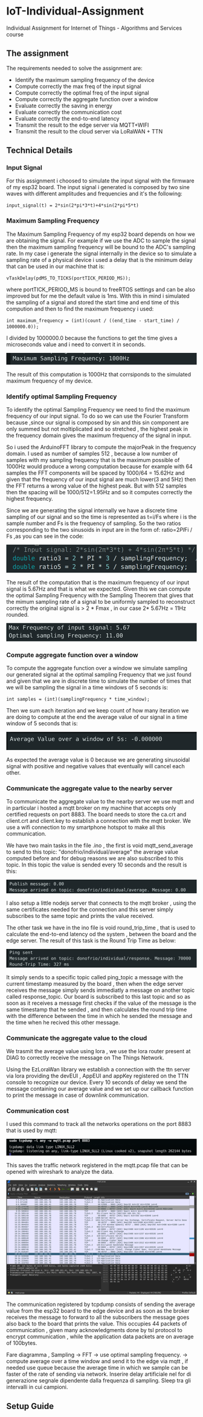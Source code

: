 # IoT-Individual-Assignment

Individual Assignment for Internet of Things - Algorithms and Services course

## The assignment
The requirements needed to solve the assignment are:

- Identify the maximum sampling frequency of the device
- Compute correctly the max freq of the input signal
- Compute correctly the optimal freq of the input signal
- Compute correctly the aggregate function over a window
- Evaluate correctly the saving in energy
- Evaluate correctly the communication cost
- Evaluate correctly the end-to-end latency
- Transmit the result to the edge server via MQTT+WIFI 
- Transmit the result to the cloud server via LoRaWAN + TTN 


## Technical Details

### Input Signal
For this assignment i choosed to simulate the input signal with the firmware of my esp32 board. The input signal i generated is composed by two sine waves with different amplitudes and frequencies and it's the following:
```
input_signal(t) = 2*sin(2*pi*3*t)+4*sin(2*pi*5*t)
```
### Maximum Sampling Frequency
The Maximum Sampling Frequency of my esp32 board depends on how we are obtaining the signal. For example if we use the ADC to sample the signal then the maximum sampling frequency will be bound to the ADC's sampling rate. In my case i generate the signal internally in the device so to simulate a sampling rate of a physical device i used a delay that is the minimum delay that can be used in our machine that is: 

```
vTaskDelay(pdMS_TO_TICKS(portTICK_PERIOD_MS));
```

where portTICK_PERIOD_MS is bound to freeRTOS settings and can be also improved but for me the default value is 1ms. With this in mind i simulated the sampling of a signal and stored the start time and end time of this compution and then to find the maximum frequency i used:

```
int maximum_frequency = (int)(count / ((end_time - start_time) / 1000000.0));
```

I divided by 1000000.0 because the functions to get the time gives a microseconds value and i need to convert it in seconds.

![alt text](images-old/maximumSampl.png)

The result of this computation is 1000Hz that corrsiponds to the simulated maximum frequency of my device.

### Identify optimal Sampling Frequency

To identify the optimal Sampling Frequency we need to find the maximum frequency of our input signal. To do so we can use the Fourier Transform because ,since our signal is composed by sin and this sin component are only summed but not moltiplicated and so stretched , the highest peak in the frequency domain gives the maximum frequency of the signal in input.

So i used the ArduinoFFT library to compute the majorPeak in the frequency domain. I used as number of samples 512 , because a low number of samples with my sampling frequency that is the maximum possible of 1000Hz would produce a wrong computation because for example with 64 samples the FFT components will be spaced by 1000/64 = 15.62Hz and given that the frequency of our input signal are much lower(3 and 5Hz) then the FFT returns a wrong value of the highest peak. But with 512 samples then the spacing will be 1000/512=1.95Hz and so it computes correctly the highest frequency.

Since we are generating the signal internally we have a discrete time sampling of our signal and so the time is represented as t=i/Fs where i is the sample number and Fs is the frequency of sampling. So the two ratios corresponding to the two sinusoids in input are in the form of: ratio=2*PI*Fi / Fs ,as you can see in the code:

![alt text](images-old/ratios.png)

The result of the computation that is the maximum frequency of our input signal is 5.67Hz and that is what we expected. Given this we can compute the optimal Sampling Frequency with the Sampling Theorem that gives that the mimum sampling rate of a signal to be uniformly sampled to reconstruct correctly the original signal is > 2 * Fmax  , in our case 2* 5.67Hz = 11Hz rounded.

![alt text](images-old/optimalFrequency.png)


### Compute aggregate function over a window

To compute the aggregate function over a window we simulate sampling our generated signal at the optimal sampling Frequency that we just found and given that we are in discrete time to simulate the number of times that we will be sampling the signal in a time windows of 5 seconds is:

```
int samples = (int)(samplingFrequency * time_window);
```

Then we sum each iteration and we keep count of how many iteration we are doing to compute at the end the average value of our signal in a time window of 5 seconds that is:

![alt text](images-old/average_value.png)

As expected the average value is 0 because we are generating sinusoidal signal with positive and negative values that eventually will cancel each other.

### Communicate the aggregate value to the nearby server

To communicate the aggregate value to the nearby server we use mqtt and in particular i hosted a mqtt broker on my machine that accepts only certified requests on port 8883. The board needs to store the ca.crt and client.crt and client.key to establish a connection with the mqtt broker. We use a wifi connection to my smartphone hotspot to make all this communication. 

We have two main tasks in the file .ino , the first is void mqtt_send_average to send to this topic: "donofrio/individual/average" the average value computed before and for debug reasons we are also subscribed to this topic. In this topic the value is sended every 10 seconds and the result is this:

![alt text](images-old/send_average.png)

I also setup a little nodejs server that connects to the mqtt broker , using the same certificates needed for the connection and this server simply subscribes to the same topic and prints the value received.

The other task we have in the ino file is void round_trip_time , that is used to calculate the end-to-end latency od the system , between the board and the edge server. The result of this task is the Round Trip Time as below:

![alt text](images-old/rtt.png)

It simply sends to a specific topic called ping_topic a message with the current timestamp measured by the board , then when the edge server receives the message simply sends immediatly a message on another topic called response_topic. Our board is subscribed to this last topic and so as soon as it receives a message first checks if the value of the message is the same timestamp that he sended , and then calculates the round trip time with the difference between the time in which he sended the message and the time when he recived this other message.

### Communicate the aggregate value to the cloud

We trasmit the average value using lora , we use the lora router present at DIAG to correctly receive the message on The Things Network. 

Using the EzLoraWan library we establish a connection with the ttn server via lora providing the devEUI , AppEUI and appKey registered on the TTN console to recognize our device.  Every 10 seconds of delay we send the message containing our average value and we set up our callback function to print the message in case of downlink communication.


### Communication cost

I used this command to track all the networks operations on the port 8883 that is used by mqtt:

![alt text](images-old/tcpdump_command.png)

This saves the traffic network registered in the mqtt.pcap file that can be opened with wireshark to analyze the data.

![alt text](images-old/wireshark.png)

The communication registered by tcpdump consists of sending the average value from the esp32 board to the edge device and as soon as the broker receives the message to forward to all the subscribers the message goes also back to the board that prints the value. This occupies 44 packets of communication , given many acknowledgments done by tsl protocol to encrypt communication , while the application data packets are on average of 100bytes.


Fare diagramma  , Sampling -> FFT -> use optimal sampling frequency. -> compute average over a time window and send it to the edge via mqtt , if needed use queue because the average time in which we sample can be faster of the rate of sending via network. Inserire delay artificiale nel for di generazione segnale dipendente dalla frequenza di sampling. Sleep tra gli intervalli in cui campioni.





## Setup Guide
